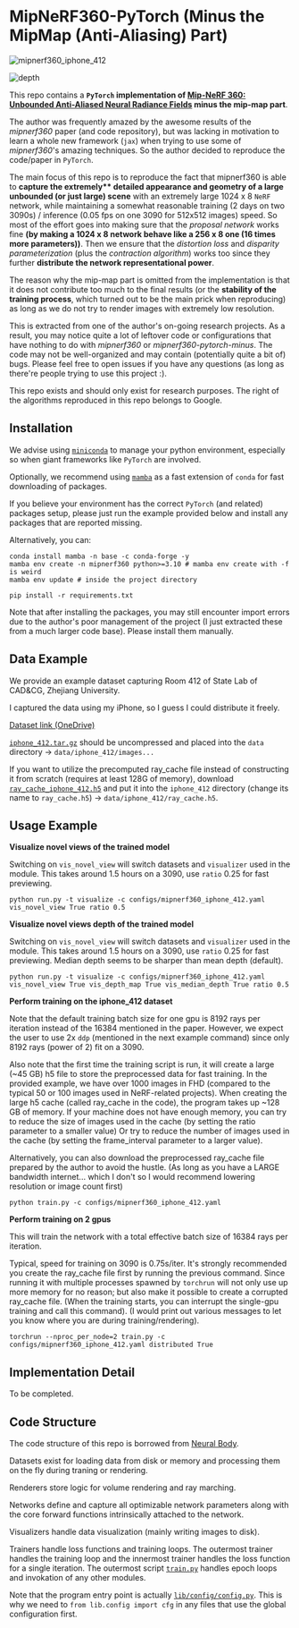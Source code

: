 # MipNeRF360-PyTorch (Minus the MipMap (Anti-Aliasing) Part)

![mipnerf360_iphone_412](readme.assets/mipnerf360_iphone_412.gif)

![depth](readme.assets/depth.gif)

<!-- <video src="readme.assets/mipnerf360_iphone_412.mp4"></video>

<video src="readme.assets/depth.mp4"></video> -->

This repo contains a **`PyTorch` implementation of [Mip-NeRF 360: Unbounded Anti-Aliased Neural Radiance Fields](https://arxiv.org/abs/2111.12077) minus the mip-map part**.

The author was frequently amazed by the awesome results of the _mipnerf360_ paper (and code repository), but was lacking in motivation to learn a whole new framework (`jax`) when trying to use some of _mipnerf360_'s amazing techniques. So the author decided to reproduce the code/paper in `PyTorch`.

The main focus of this repo is to reproduce the fact that mipnerf360 is able to **capture **the **extremely\*\*** detailed appearance** and geometry of a large unbounded (or just large) scene** with an extremely large 1024 x 8 `NeRF` network, while maintaining a somewhat reasonable training (2 days on two 3090s) / inference (0.05 fps on one 3090 for 512x512 images) speed. So most of the effort goes into making sure that the _proposal network_ works fine **(by making a 1024 x 8 network behave like a 256 x 8 one (16 times more parameters))**. Then we ensure that the _distortion loss_ and _disparity parameterization_ (plus the _contraction algorithm_) works too since they further **distribute the network representational power**.

The reason why the mip-map part is omitted from the implementation is that it does not contribute too much to the final results (or the **stability of the training process**, which turned out to be the main prick when reproducing) as long as we do not try to render images with extremely low resolution.

This is extracted from one of the author's on-going research projects. As a result, you may notice quite a lot of leftover code or configurations that have nothing to do with _mipnerf360_ or _mipnerf360-pytorch-minus_. The code may not be well-organized and may contain (potentially quite a bit of) bugs. Please feel free to open issues if you have any questions (as long as there're people trying to use this project :).

This repo exists and should only exist for research purposes. The right of the algorithms reproduced in this repo belongs to Google.

## Installation

We advise using [`miniconda`](https://conda.io/miniconda.html) to manage your python environment, especially so when giant frameworks like `PyTorch` are involved.

Optionally, we recommend using [`mamba`](https://mamba.readthedocs.io/en/latest/index.html) as a fast extension of `conda` for fast downloading of packages.

If you believe your environment has the correct `PyTorch` (and related) packages setup, please just run the example provided below and install any packages that are reported missing.

Alternatively, you can:

```shell
conda install mamba -n base -c conda-forge -y
mamba env create -n mipnerf360 python>=3.10 # mamba env create with -f is weird
mamba env update # inside the project directory

pip install -r requirements.txt
```

Note that after installing the packages, you may still encounter import errors due to the author's poor management of the project (I just extracted these from a much larger code base). Please install them manually.

## Data Example

We provide an example dataset capturing Room 412 of State Lab of CAD&CG, Zhejiang University.

I captured the data using my iPhone, so I guess I could distribute it freely.

[Dataset link (OneDrive)](https://zjueducn-my.sharepoint.com/:f:/g/personal/3180105504_zju_edu_cn/EkFnQfTvbp1NtgJHDjZdEDQBSEVQNjFy8x-0YwMgW6iQFw?e=NEalDm)

[`iphone_412.tar.gz`](https://zjueducn-my.sharepoint.com/personal/3180105504_zju_edu_cn/_layouts/15/download.aspx?UniqueId=7e88081b%2Dfb12%2D41c9%2Db3bb%2Dbb12c407bdcd) should be uncompressed and placed into the `data` directory -> `data/iphone_412/images...`

If you want to utilize the precomputed ray_cache file instead of constructing it from scratch (requires at least 128G of memory), download [`ray_cache_iphone_412.h5`](https://zjueducn-my.sharepoint.com/personal/3180105504_zju_edu_cn/_layouts/15/download.aspx?UniqueId=77f5b2c8%2Deedd%2D4e9e%2Daee5%2D50eb75b865f7) and put it into the `iphone_412` directory (change its name to `ray_cache.h5`) -> `data/iphone_412/ray_cache.h5`.

## Usage Example

**Visualize novel views of the trained model**

Switching on `vis_novel_view` will switch datasets and `visualizer` used in the module.
This takes around 1.5 hours on a 3090, use `ratio` 0.25 for fast previewing.

```shell
python run.py -t visualize -c configs/mipnerf360_iphone_412.yaml vis_novel_view True ratio 0.5
```

**Visualize novel views depth of the trained model**

Switching on `vis_novel_view` will switch datasets and `visualizer` used in the module.
This takes around 1.5 hours on a 3090, use `ratio` 0.25 for fast previewing.
Median depth seems to be sharper than mean depth (default).

```shell
python run.py -t visualize -c configs/mipnerf360_iphone_412.yaml vis_novel_view True vis_depth_map True vis_median_depth True ratio 0.5
```

**Perform training on the iphone_412 dataset**

Note that the default training batch size for one gpu is 8192 rays per iteration instead of the 16384 mentioned in the paper.
However, we expect the user to use 2x `ddp` (mentioned in the next example command) since only 8192 rays (power of 2) fit on a 3090.

Also note that the first time the training script is run, it will create a large (~45 GB) h5 file to store the preprocessed data for fast training.
In the provided example, we have over 1000 images in FHD (compared to the typical 50 or 100 images used in NeRF-related projects).
When creating the large h5 cache (called ray_cache in the code), the program takes up ~128 GB of memory.
If your machine does not have enough memory, you can try to reduce the size of images used in the cache (by setting the ratio parameter to a smaller value)
Or try to reduce the number of images used in the cache (by setting the frame_interval parameter to a larger value).

Alternatively, you can also download the preprocessed ray_cache file prepared by the author to avoid the hustle.
(As long as you have a LARGE bandwidth internet... which I don't so I would recommend lowering resolution or image count first)

```shell
python train.py -c configs/mipnerf360_iphone_412.yaml
```

**Perform training on 2 gpus**

This will train the network with a total effective batch size of 16384 rays per iteration.

Typical, speed for training on 3090 is 0.75s/iter.
It's strongly recommended you create the ray_cache file first by running the previous command.
Since running it with multiple processes spawned by `torchrun` will not only use up more memory for no reason; but also make it possible to create a corrupted ray_cache file.
(When the training starts, you can interrupt the single-gpu training and call this command).
(I would print out various messages to let you know where you are during training/rendering).

```shell
torchrun --nproc_per_node=2 train.py -c configs/mipnerf360_iphone_412.yaml distributed True
```

## Implementation Detail

To be completed.

## Code Structure

The code structure of this repo is borrowed from [Neural Body](https://github.com/zju3dv/neuralbody).

Datasets exist for loading data from disk or memory and processing them on the fly during traning or rendering.

Renderers store logic for volume rendering and ray marching.

Networks define and capture all optimizable network parameters along with the core forward functions intrinsically attached to the network.

Visualizers handle data visualization (mainly writing images to disk).

Trainers handle loss functions and training loops. The outermost trainer handles the training loop and the innermost trainer handles the loss function for a single iteration. The outermost script [`train.py`](train.py) handles epoch loops and invokation of any other modules.

Note that the program entry point is actually [`lib/config/config.py`](lib/config/config.py). This is why we need to `from lib.config import cfg` in any files that use the global configuration first.
